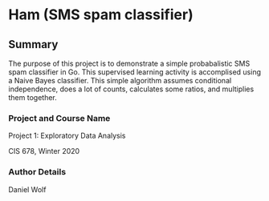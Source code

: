 # Ham (SMS spam classifier)

## Summary

The purpose of this project is to demonstrate a simple probabalistic SMS spam classifier in Go. This supervised learning activity is accomplised using a Naive Bayes classifier. This simple algorithm assumes conditional independence, does a lot of counts, calculates some ratios, and multiplies them together.

### Project and Course Name

Project 1: Exploratory Data Analysis

CIS 678, Winter 2020

### Author Details

Daniel Wolf